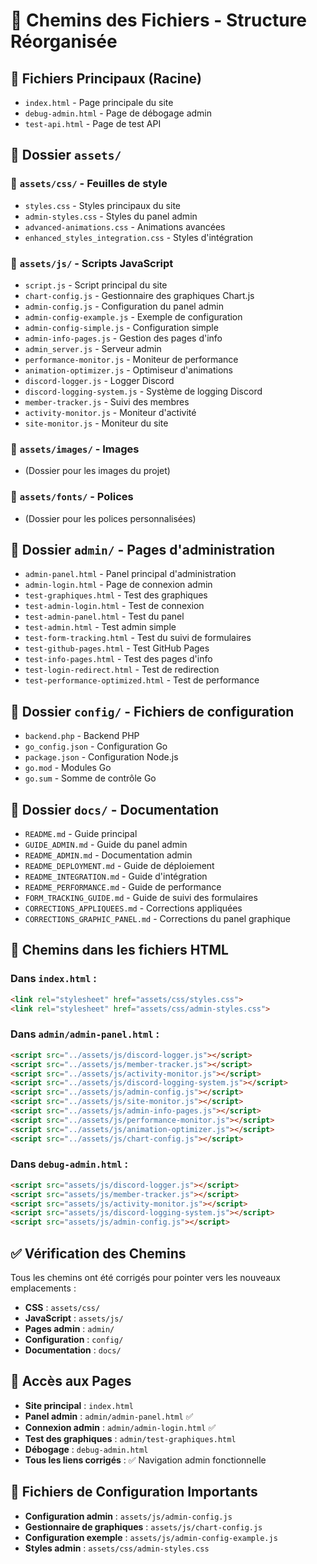 # 📁 Chemins des Fichiers - Structure Réorganisée

## 🎯 Fichiers Principaux (Racine)
- `index.html` - Page principale du site
- `debug-admin.html` - Page de débogage admin
- `test-api.html` - Page de test API

## 📂 Dossier `assets/`

### 📁 `assets/css/` - Feuilles de style
- `styles.css` - Styles principaux du site
- `admin-styles.css` - Styles du panel admin
- `advanced-animations.css` - Animations avancées
- `enhanced_styles_integration.css` - Styles d'intégration

### 📁 `assets/js/` - Scripts JavaScript
- `script.js` - Script principal du site
- `chart-config.js` - Gestionnaire des graphiques Chart.js
- `admin-config.js` - Configuration du panel admin
- `admin-config-example.js` - Exemple de configuration
- `admin-config-simple.js` - Configuration simple
- `admin-info-pages.js` - Gestion des pages d'info
- `admin_server.js` - Serveur admin
- `performance-monitor.js` - Moniteur de performance
- `animation-optimizer.js` - Optimiseur d'animations
- `discord-logger.js` - Logger Discord
- `discord-logging-system.js` - Système de logging Discord
- `member-tracker.js` - Suivi des membres
- `activity-monitor.js` - Moniteur d'activité
- `site-monitor.js` - Moniteur du site

### 📁 `assets/images/` - Images
- (Dossier pour les images du projet)

### 📁 `assets/fonts/` - Polices
- (Dossier pour les polices personnalisées)

## 📂 Dossier `admin/` - Pages d'administration
- `admin-panel.html` - Panel principal d'administration
- `admin-login.html` - Page de connexion admin
- `test-graphiques.html` - Test des graphiques
- `test-admin-login.html` - Test de connexion
- `test-admin-panel.html` - Test du panel
- `test-admin.html` - Test admin simple
- `test-form-tracking.html` - Test du suivi de formulaires
- `test-github-pages.html` - Test GitHub Pages
- `test-info-pages.html` - Test des pages d'info
- `test-login-redirect.html` - Test de redirection
- `test-performance-optimized.html` - Test de performance

## 📂 Dossier `config/` - Fichiers de configuration
- `backend.php` - Backend PHP
- `go_config.json` - Configuration Go
- `package.json` - Configuration Node.js
- `go.mod` - Modules Go
- `go.sum` - Somme de contrôle Go

## 📂 Dossier `docs/` - Documentation
- `README.md` - Guide principal
- `GUIDE_ADMIN.md` - Guide du panel admin
- `README_ADMIN.md` - Documentation admin
- `README_DEPLOYMENT.md` - Guide de déploiement
- `README_INTEGRATION.md` - Guide d'intégration
- `README_PERFORMANCE.md` - Guide de performance
- `FORM_TRACKING_GUIDE.md` - Guide de suivi des formulaires
- `CORRECTIONS_APPLIQUEES.md` - Corrections appliquées
- `CORRECTIONS_GRAPHIC_PANEL.md` - Corrections du panel graphique

## 🔗 Chemins dans les fichiers HTML

### Dans `index.html` :
```html
<link rel="stylesheet" href="assets/css/styles.css">
<link rel="stylesheet" href="assets/css/admin-styles.css">
```

### Dans `admin/admin-panel.html` :
```html
<script src="../assets/js/discord-logger.js"></script>
<script src="../assets/js/member-tracker.js"></script>
<script src="../assets/js/activity-monitor.js"></script>
<script src="../assets/js/discord-logging-system.js"></script>
<script src="../assets/js/admin-config.js"></script>
<script src="../assets/js/site-monitor.js"></script>
<script src="../assets/js/admin-info-pages.js"></script>
<script src="../assets/js/performance-monitor.js"></script>
<script src="../assets/js/animation-optimizer.js"></script>
<script src="../assets/js/chart-config.js"></script>
```

### Dans `debug-admin.html` :
```html
<script src="assets/js/discord-logger.js"></script>
<script src="assets/js/member-tracker.js"></script>
<script src="assets/js/activity-monitor.js"></script>
<script src="assets/js/discord-logging-system.js"></script>
<script src="assets/js/admin-config.js"></script>
```

## ✅ Vérification des Chemins

Tous les chemins ont été corrigés pour pointer vers les nouveaux emplacements :
- **CSS** : `assets/css/`
- **JavaScript** : `assets/js/`
- **Pages admin** : `admin/`
- **Configuration** : `config/`
- **Documentation** : `docs/`

## 🚀 Accès aux Pages

- **Site principal** : `index.html`
- **Panel admin** : `admin/admin-panel.html` ✅
- **Connexion admin** : `admin/admin-login.html` ✅
- **Test des graphiques** : `admin/test-graphiques.html`
- **Débogage** : `debug-admin.html`
- **Tous les liens corrigés** : ✅ Navigation admin fonctionnelle

## 🔧 Fichiers de Configuration Importants

- **Configuration admin** : `assets/js/admin-config.js`
- **Gestionnaire de graphiques** : `assets/js/chart-config.js`
- **Configuration exemple** : `assets/js/admin-config-example.js`
- **Styles admin** : `assets/css/admin-styles.css`
